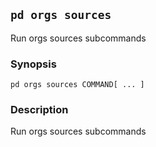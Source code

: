## `pd orgs sources`

Run orgs sources subcommands

### Synopsis

    pd orgs sources COMMAND[ ... ]

### Description

Run orgs sources subcommands

